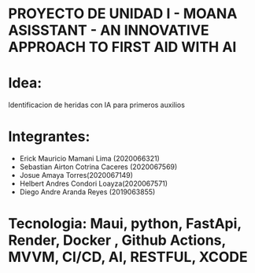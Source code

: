 # PROYECTO DE UNIDAD I - MOANA ASISSTANT - AN INNOVATIVE APPROACH TO FIRST AID WITH AI

# Idea:
Identificacion de heridas con IA para primeros auxilios 

# Integrantes: 

- Erick Mauricio Mamani Lima (2020066321)
- Sebastian Airton Cotrina Caceres (2020067569)​
- Josue Amaya Torres(2020067149) ​
- Helbert Andres Condori Loayza(2020067571) ​
- Diego Andre Aranda Reyes (2019063855)
  
# Tecnologia: Maui, python, FastApi, Render, Docker , Github Actions, MVVM, CI/CD, AI, RESTFUL, XCODE
